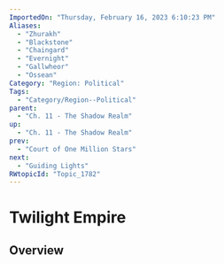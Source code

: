 ```yaml
---
ImportedOn: "Thursday, February 16, 2023 6:10:23 PM"
Aliases:
  - "Zhurakh"
  - "Blackstone"
  - "Chaingard"
  - "Evernight"
  - "Gallwheor"
  - "Ossean"
Category: "Region: Political"
Tags:
  - "Category/Region--Political"
parent:
  - "Ch. 11 - The Shadow Realm"
up:
  - "Ch. 11 - The Shadow Realm"
prev:
  - "Court of One Million Stars"
next:
  - "Guiding Lights"
RWtopicId: "Topic_1782"
---
```

# Twilight Empire
## Overview
